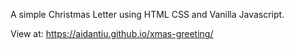 A simple Christmas Letter using HTML CSS and Vanilla Javascript.

View at: https://aidantiu.github.io/xmas-greeting/
